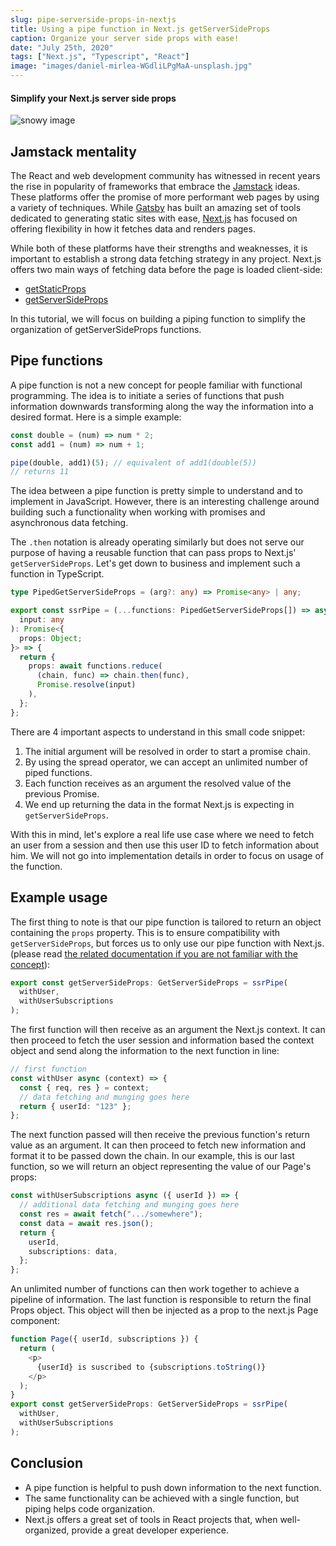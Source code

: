 ```yaml
---
slug: pipe-serverside-props-in-nextjs
title: Using a pipe function in Next.js getServerSideProps
caption: Organize your server side props with ease!
date: "July 25th, 2020"
tags: ["Next.js", "Typescript", "React"]
image: "images/daniel-mirlea-WGdliLPgMaA-unsplash.jpg"
---
```


#### **Simplify your Next.js server side props**

![snowy image](images/daniel-mirlea-WGdliLPgMaA-unsplash.jpg)

## **Jamstack mentality**

The React and web development community has witnessed in recent years the rise in popularity of frameworks that embrace the [Jamstack](https://jamstack.org/) ideas.
These platforms offer the promise of more performant web pages by using a variety of techniques. While [Gatsby](https://www.gatsbyjs.org/) has built an amazing set of tools dedicated to generating static sites with ease, [Next.js](https://nextjs.org/) has focused on offering flexibility in how it fetches data and renders pages.

While both of these platforms have their strengths and weaknesses, it is important to establish a strong data fetching strategy in any project. Next.js offers two main ways of fetching data before the page is loaded client-side:

- [getStaticProps](https://nextjs.org/docs/basic-features/data-fetching#getstaticprops-static-generation)
- [getServerSideProps](https://nextjs.org/docs/basic-features/data-fetching#getserversideprops-server-side-rendering)

In this tutorial, we will focus on building a piping function to simplify the organization of getServerSideProps functions.

## **Pipe functions**

A pipe function is not a new concept for people familiar with functional programming. The idea is to initiate a series of functions that push information downwards transforming along the way the information into a desired format. Here is a simple example:

```typescript
const double = (num) => num * 2;
const add1 = (num) => num + 1;

pipe(double, add1)(5); // equivalent of add1(double(5))
// returns 11
```

The idea between a pipe function is pretty simple to understand and to implement in JavaScript. However, there is an interesting challenge around building such a functionality when working with promises and asynchronous data fetching.

The `.then` notation is already operating similarly but does not serve our purpose of having a reusable function that can pass props to Next.js' `getServerSideProps`. Let's get down to business and implement such a function in TypeScript.

```typescript
type PipedGetServerSideProps = (arg?: any) => Promise<any> | any;

export const ssrPipe = (...functions: PipedGetServerSideProps[]) => async (
  input: any
): Promise<{
  props: Object;
}> => {
  return {
    props: await functions.reduce(
      (chain, func) => chain.then(func),
      Promise.resolve(input)
    ),
  };
};
```

There are 4 important aspects to understand in this small code snippet:

1. The initial argument will be resolved in order to start a promise chain.
1. By using the spread operator, we can accept an unlimited number of piped functions.
1. Each function receives as an argument the resolved value of the previous Promise.
1. We end up returning the data in the format Next.js is expecting in `getServerSideProps`.

With this in mind, let's explore a real life use case where we need to fetch an user from a session and then use this user ID to fetch information about him. We will not go into implementation details in order to focus on usage of the function.

## Example usage

The first thing to note is that our pipe function is tailored to return an object containing the `props` property. This is to ensure compatibility with `getServerSideProps`, but forces us to only use our pipe function with Next.js. (please read [the related documentation if you are not familiar with the concept](https://nextjs.org/docs/basic-features/data-fetching#getserversideprops-server-side-rendering)):

```typescript
export const getServerSideProps: GetServerSideProps = ssrPipe(
  withUser,
  withUserSubscriptions
);
```

The first function will then receive as an argument the Next.js context. It can then proceed to fetch the user session and information based the context object and send along the information to the next function in line:

```typescript
// first function
const withUser async (context) => {
  const { req, res } = context;
  // data fetching and munging goes here
  return { userId: "123" };
};
```

The next function passed will then receive the previous function's return value as an argument. It can then proceed to fetch new information and format it to be passed down the chain. In our example, this is our last function, so we will return an object representing the value of our Page's props:

```typescript
const withUserSubscriptions async ({ userId }) => {
  // additional data fetching and munging goes here
  const res = await fetch(".../somewhere");
  const data = await res.json();
  return {
    userId,
    subscriptions: data,
  };
};
```

An unlimited number of functions can then work together to achieve a pipeline of information. The last function is responsible to return the final Props object. This object will then be injected as a prop to the next.js Page component:

```typescript
function Page({ userId, subscriptions }) {
  return (
    <p>
      {userId} is suscribed to {subscriptions.toString()}
    </p>
  );
}
export const getServerSideProps: GetServerSideProps = ssrPipe(
  withUser,
  withUserSubscriptions
);
```

## Conclusion

- A pipe function is helpful to push down information to the next function.
- The same functionality can be achieved with a single function, but piping helps code organization.
- Next.js offers a great set of tools in React projects that, when well-organized, provide a great developer experience.
